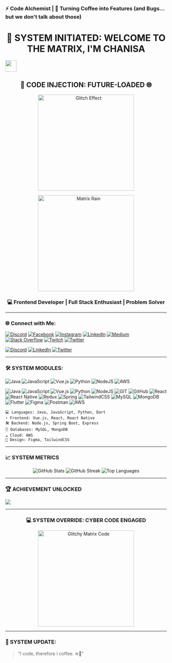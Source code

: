 ### ⚡ Code Alchemist | 🚀 Turning Coffee into Features (and Bugs... but we don't talk about those)

<h1 align="center">💾 SYSTEM INITIATED: WELCOME TO THE MATRIX, I'M CHANISA</h1> <img src="https://media.giphy.com/media/xUPGcjk1XAdHqHooI8/giphy.gif" width="35"></h1>
<h2 align="center">🚀 CODE INJECTION: FUTURE-LOADED 🌐</h2>
<p align="center">
  <img src="https://media.giphy.com/media/LmNwrBhejkK9EFP504/giphy.gif" width="300" alt="Glitch Effect"/>
</p>
<p align="center">
  <img src="https://media.giphy.com/media/l0HlNvYSUkjZaJriU/giphy.gif" width="300" alt="Matrix Rain"/>
</p>
<h3 align="center">💻 Frontend Developer | Full Stack Enthusiast | Problem Solver</h3>

---

### 🌐 Connect with Me:

[![Discord](https://img.shields.io/badge/Discord-%237289DA.svg?logo=discord&logoColor=white)](https://discord.gg/chanibuoy) [![Facebook](https://img.shields.io/badge/Facebook-%231877F2.svg?logo=Facebook&logoColor=white)](https://facebook.com/chanisajayawardhana/) [![Instagram](https://img.shields.io/badge/Instagram-%23E4405F.svg?logo=Instagram&logoColor=white)](https://instagram.com/cha_ni__________gah___/) [![LinkedIn](https://img.shields.io/badge/LinkedIn-%230077B5.svg?logo=linkedin&logoColor=white)](https://linkedin.com/in/chanisa-jayawardhana/) [![Medium](https://img.shields.io/badge/Medium-12100E?logo=medium&logoColor=white)](https://medium.com/@@sadin.chanisa8) [![Stack Overflow](https://img.shields.io/badge/-Stackoverflow-FE7A16?logo=stack-overflow&logoColor=white)](https://stackoverflow.com/users/5413458) [![Twitch](https://img.shields.io/badge/Twitch-%239146FF.svg?logo=Twitch&logoColor=white)](https://twitch.tv/chani_twitch) [![Twitter](https://img.shields.io/badge/Twitter-%231DA1F2.svg?logo=Twitter&logoColor=white)](https://twitter.com/chanisasadin)

[![Discord](https://img.shields.io/badge/Discord-%237289DA.svg?logo=discord&logoColor=white)](https://discord.gg/chanibuoy) [![LinkedIn](https://img.shields.io/badge/LinkedIn-%230077B5.svg?logo=linkedin&logoColor=white)](https://linkedin.com/in/chanisa-jayawardhana/) [![Twitter](https://img.shields.io/badge/Twitter-%231DA1F2.svg?logo=Twitter&logoColor=white)](https://twitter.com/chanisasadin)

---

### 🛠️ SYSTEM MODULES:

![Java](https://img.shields.io/badge/Java-NeonGreen.svg?style=for-the-badge&logo=java&logoColor=white) ![JavaScript](https://img.shields.io/badge/JavaScript-HackerPurple.svg?style=for-the-badge&logo=javascript&logoColor=white) ![Vue.js](https://img.shields.io/badge/Vue.js-CyberBlue.svg?style=for-the-badge&logo=vuedotjs&logoColor=white) ![Python](https://img.shields.io/badge/Python-MatrixGreen.svg?style=for-the-badge&logo=python&logoColor=white) ![NodeJS](https://img.shields.io/badge/Node.js-GlitchRed.svg?style=for-the-badge&logo=node.js&logoColor=white) ![AWS](https://img.shields.io/badge/AWS-NeonYellow.svg?style=for-the-badge&logo=amazon-aws&logoColor=white)

![Java](https://img.shields.io/badge/java-%23ED8B00.svg?style=plastic&logo=java&logoColor=white) ![JavaScript](https://img.shields.io/badge/javascript-%23323330.svg?style=plastic&logo=javascript&logoColor=%23F7DF1E) ![Vue.js](https://img.shields.io/badge/vuejs-%2335495e.svg?style=plastic&logo=vuedotjs&logoColor=%234FC08D) ![Python](https://img.shields.io/badge/python-3670A0?style=plastic&logo=python&logoColor=ffdd54) ![NodeJS](https://img.shields.io/badge/node.js-6DA55F?style=plastic&logo=node.js&logoColor=white) ![GIT](https://img.shields.io/badge/Git-fc6d26?style=plastic&logo=git&logoColor=white) ![GitHub](https://img.shields.io/badge/GitHub-%23121011.svg?style=plastic&logo=github&logoColor=white) ![React](https://img.shields.io/badge/react-%2320232a.svg?style=plastic&logo=react&logoColor=%2361DAFB) ![React Native](https://img.shields.io/badge/react_native-%2320232a.svg?style=plastic&logo=react&logoColor=%2361DAFB) ![Redux](https://img.shields.io/badge/redux-%23593d88.svg?style=plastic&logo=redux&logoColor=white) ![Spring](https://img.shields.io/badge/spring-%236DB33F.svg?style=plastic&logo=spring&logoColor=white) ![TailwindCSS](https://img.shields.io/badge/tailwindcss-%2338B2AC.svg?style=plastic&logo=tailwind-css&logoColor=white) ![MySQL](https://img.shields.io/badge/mysql-%2300f.svg?style=plastic&logo=mysql&logoColor=white) ![MongoDB](https://img.shields.io/badge/MongoDB-%234ea94b.svg?style=plastic&logo=mongodb&logoColor=white) ![Flutter](https://img.shields.io/badge/Flutter-%2302569B.svg?style=plastic&logo=Flutter&logoColor=white) ![Figma](https://img.shields.io/badge/figma-%23F24E1E.svg?style=plastic&logo=figma&logoColor=white) ![Postman](https://img.shields.io/badge/Postman-FF6C37?style=plastic&logo=postman&logoColor=white) ![AWS](https://img.shields.io/badge/AWS-%23FF9900.svg?style=plastic&logo=amazon-aws&logoColor=white)

```
💻 Languages: Java, JavaScript, Python, Dart
⚡ Frontend: Vue.js, React, React Native
🛠️ Backend: Node.js, Spring Boot, Express
🗄️ Databases: MySQL, MongoDB
☁️ Cloud: AWS
🎨 Design: Figma, TailwindCSS
```

---

### 📈 SYSTEM METRICS

<p align="center">
  <img src="https://github-readme-stats.vercel.app/api?username=chanisagithub&theme=radical&hide_border=true&include_all_commits=true&count_private=true" alt="GitHub Stats"/>
  <img src="https://github-readme-streak-stats.herokuapp.com?user=chanisagithub&theme=neon&date_format=j%20M%5B%20Y%5D" alt="GitHub Streak"/>
  <img src="https://github-readme-stats.vercel.app/api/top-langs/?username=chanisagithub&theme=radical&hide_border=true&layout=compact" alt="Top Languages"/>
</p>

---

### 🏆 ACHIEVEMENT UNLOCKED

![](https://github-profile-trophy.vercel.app/?username=chanisagithub&theme=darkhub&no-frame=true&no-bg=true&margin-w=5)

---

<h3 align="center">💻 SYSTEM OVERRIDE: CYBER CODE ENGAGED</h3>
<p align="center">  <img src="https://media.giphy.com/media/1oF1KAEYvmXBMo6uTS/giphy.gif" width="300" alt="Glitchy Matrix Code"/></p>

---

### 🧠 SYSTEM UPDATE:

> "I code, therefore I coffee. ☕🚀"
